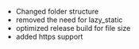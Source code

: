 - Changed folder structure
- removed the need for lazy_static
- optimized release build for file size
- added https support